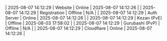 | 2025-08-07 14:12:29 | Website | Online | 2025-08-07 14:12:26 |
| 2025-08-07 14:12:29 | Registration | Offline | N/A |
| 2025-08-07 14:12:29 | Auth Server | Online | 2025-08-07 14:12:26 |
| 2025-08-07 14:12:29 | Kezan (PvE) | Offline | 2025-08-03 17:58:02 |
| 2025-08-07 14:12:29 | Gurubashi (PvP) | Offline | N/A |
| 2025-08-07 14:12:29 | Cloudflare | Online | 2025-08-07 14:12:26 |
